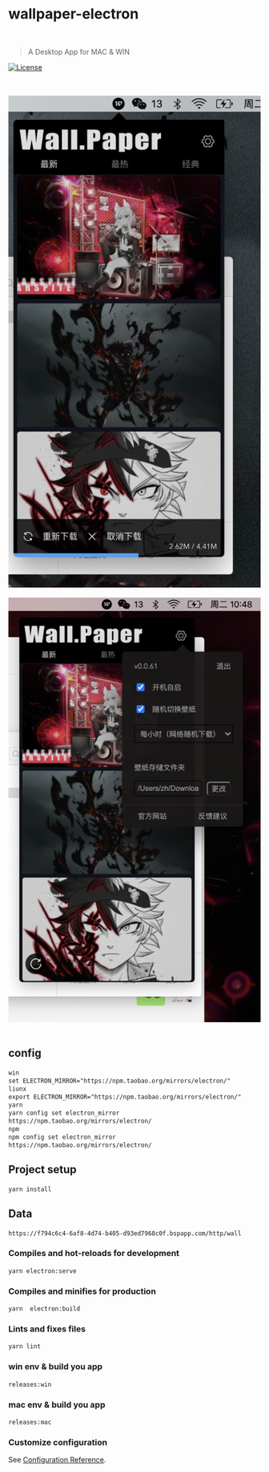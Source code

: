
# wallpaper-electron

<p>
   <a href="https://static-f794c6c4-6af8-4d74-b405-d93ed7968c0f.bspapp.com/" target="_blank">
      <img alt="" width="155" src="https://vkceyugu.cdn.bspapp.com/VKCEYUGU-aliyun-x0zn4w1xdkfo451f35/1df629b0-4b2f-11eb-bd01-97bc1429a9ff.png">
    </a>
    <br/>
</p>


> A Desktop App for MAC & WIN
<p>
    <a href="https://github.com/tailwindcss/tailwindcss/blob/master/LICENSE"><img src="https://img.shields.io/npm/l/tailwindcss.svg" alt="License"></a>
</p>

<p>
<br/>
<br/>
<a href="http://paper.tigerzh.com" target="_blank">
      <img alt="mac"  src="./docs/home.png">
</a>
<br/>
<br/>
<a href="http://paper.tigerzh.com" target="_blank">
      <img alt="mac"  src="./docs/setting.png">
</a>
<br/>
<br/>
</p>

## config 

```
win
set ELECTRON_MIRROR="https://npm.taobao.org/mirrors/electron/"
liunx
export ELECTRON_MIRROR="https://npm.taobao.org/mirrors/electron/"
yarn
yarn config set electron_mirror https://npm.taobao.org/mirrors/electron/
npm 
npm config set electron_mirror https://npm.taobao.org/mirrors/electron/

```
## Project setup
```
yarn install

```
## Data
```
https://f794c6c4-6af8-4d74-b405-d93ed7968c0f.bspapp.com/http/wall

```

### Compiles and hot-reloads for development
```
yarn electron:serve
```

### Compiles and minifies for production
```
yarn  electron:build
```

### Lints and fixes files
```
yarn lint
```

### win env & build you app
```
releases:win
```

### mac env & build you app
```
releases:mac
```

### Customize configuration
See [Configuration Reference](https://cli.vuejs.org/config/).
